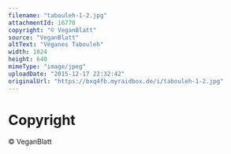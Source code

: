 ```yaml
---
filename: "tabouleh-1-2.jpg"
attachmentId: 16770
copyright: "© VeganBlatt"
source: "VeganBlatt"
altText: "Veganes Tabouleh"
width: 1024
height: 640
mimeType: "image/jpeg"
uploadDate: "2015-12-17 22:32:42"
originalUrl: "https://bxq4fb.myraidbox.de/i/tabouleh-1-2.jpg"
---
```


# Copyright

© VeganBlatt
